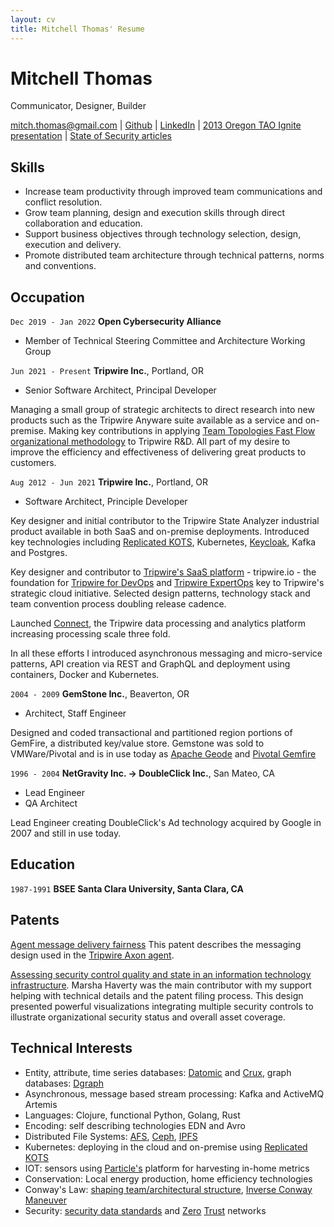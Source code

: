 ```yaml
---
layout: cv
title: Mitchell Thomas' Resume
---
```

# Mitchell Thomas
Communicator, Designer, Builder


<div id="webaddress">
<a href="mailto:mitch.thomas@gmail.com">mitch.thomas@gmail.com</a>
| <a href="http://github.com/MitchellJThomas">Github</a> | <a href="https://www.linkedin.com/in/mitch-thomas-7b7644/">LinkedIn</a> | <a href="https://www.youtube.com/watch?v=G2c5VY_IIU4">2013 Oregon TAO Ignite presentation</a> | <a href="https://www.tripwire.com/state-of-security/contributors/mitch-thomas/">State of Security articles</a>
</div>

## Skills
 -  Increase team productivity through improved team communications and conflict resolution.
 -  Grow team planning, design and execution skills through direct collaboration and education.
 -  Support business objectives through technology selection, design, execution and delivery.
 -  Promote distributed team architecture through technical patterns, norms and conventions.

## Occupation

`Dec 2019 - Jan 2022`
__Open Cybersecurity Alliance__

 - Member of Technical Steering Committee and Architecture Working
   Group

`Jun 2021 - Present`
__Tripwire Inc.__, Portland, OR

 - Senior Software Architect, Principal Developer

Managing a small group of strategic architects to direct research into
new products such as the Tripwire Anyware suite available as a service
and on-premise. Making key contributions in applying <a
href="https://teamtopologies.com/">Team Topologies Fast Flow
organizational methodology</a> to Tripwire R&D. All part of my desire
to improve the efficiency and effectiveness of delivering great
products to customers.

`Aug 2012 - Jun 2021`
__Tripwire Inc.__, Portland, OR

 - Software Architect, Principle Developer

Key designer and initial contributor to the Tripwire State Analyzer industrial
product available in both SaaS and on-premise deployments. Introduced key technologies including <a
href="https://kots.io/">Replicated KOTS</a>, Kubernetes, <a href="https://www.keycloak.org/">Keycloak</a>,
Kafka and Postgres.

Key designer and contributor to <a href="https://www.tripwire.com/solutions/saas-solutions">Tripwire's SaaS platform</a> -
tripwire.io - the foundation for <a href="https://www.tripwire.com/products/tripwire-for-devops">Tripwire for
DevOps</a> and <a
href="https://www.tripwire.com/products/tripwire-expertops">Tripwire
ExpertOps</a> key to Tripwire's strategic cloud initiative. Selected
design patterns, technology stack and team convention process doubling release cadence.

Launched <a
href="https://www.tripwire.com/products/tripwire-connect">Connect</a>,
the Tripwire data processing and analytics platform increasing
processing scale three fold.

In all these efforts I introduced asynchronous messaging and micro-service patterns,
API creation via REST and GraphQL and deployment using containers,
Docker and Kubernetes.

`2004 - 2009`
__GemStone Inc.__, Beaverton, OR

 - Architect, Staff Engineer

Designed and coded transactional and partitioned region portions of
GemFire, a distributed key/value store. Gemstone was sold to
VMWare/Pivotal and is in use today as <a
href="https://geode.apache.org/">Apache Geode</a> and <a
href="https://www.vmware.com/products/pivotal-gemfire.html">Pivotal
Gemfire</a>

`1996 - 2004`
__NetGravity Inc. -> DoubleClick Inc.__, San Mateo, CA

 - Lead Engineer
 - QA Architect

Lead Engineer creating DoubleClick's Ad technology acquired by Google
in 2007 and still in use today.

## Education

`1987-1991`
__BSEE Santa Clara University, Santa Clara, CA__


## Patents

<a href="https://patents.google.com/patent/US10313257B1/en?oq=10%2c313%2c257">Agent message delivery fairness</a> This patent describes the messaging design used in the [Tripwire Axon agent](https://www.tripwire.com/products/tripwire-enterprise/tripwire-axon-one-platform-for-endpoint-intelligence-register).

<a href="https://patents.google.com/patent/US9992230B1/en?oq=9%2c992%2c230">Assessing security control quality and state in an information technology infrastructure</a>. Marsha Haverty was the main contributor with my support helping with technical details and the patent filing process. This design presented powerful visualizations integrating multiple security controls to illustrate organizational security status and overall asset coverage.


## Technical Interests

- Entity, attribute, time series databases: <a
  href="https://www.datomic.com/">Datomic</a> and <a
  href="https://opencrux.com/">Crux</a>, graph databases: <a href="https://github.com/dgraph-io/dgraph">Dgraph</a>
- Asynchronous, message based stream processing: Kafka and ActiveMQ Artemis
- Languages: Clojure, functional Python, Golang, Rust
- Encoding: self describing technologies EDN and Avro
- Distributed File Systems: <a href="https://www.openafs.org/">AFS</a>, <a href="https://ceph.io/">Ceph</a>, <a href="https://www.ipfs.com/">IPFS</a>
- Kubernetes: deploying in the cloud and on-premise using <a href="https://kots.io/">Replicated KOTS</a>
- IOT: sensors using <a href="https://www.particle.io/">Particle's<a/> platform for harvesting in-home metrics
- Conservation: Local energy production, home efficiency technologies
- Conway's Law: <a href="https://teamtopologies.com/">shaping
  team/architectural structure</a>, <a
  href="https://www.thoughtworks.com/radar/techniques/inverse-conway-maneuver">Inverse Conway Maneuver</a>
- Security: <a href="https://opencybersecurityalliance.org/">security data standards</a> and <a href="https://nvlpubs.nist.gov/nistpubs/SpecialPublications/NIST.SP.800-207-draft2.pdf">Zero</a> <a href="https://www.hashicorp.com/resources/how-zero-trust-networking/">Trust</a> networks


<!-- ### Footer

Last updated: May 2022 -->

